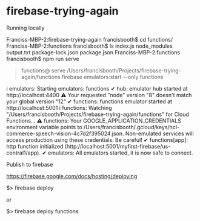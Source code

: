 # firebase-trying-again


Running locally

Franciss-MBP-2:firebase-trying-again francisbooth$ cd functions/
Franciss-MBP-2:functions francisbooth$ ls
index.js		node_modules		output.txt		package-lock.json	package.json
Franciss-MBP-2:functions francisbooth$ npm run serve

> functions@ serve /Users/francisbooth/Projects/firebase-trying-again/functions
> firebase emulators:start --only functions

i  emulators: Starting emulators: functions
✔  hub: emulator hub started at http://localhost:4400
⚠  Your requested "node" version "8" doesn't match your global version "12"
✔  functions: functions emulator started at http://localhost:5001
i  functions: Watching "/Users/francisbooth/Projects/firebase-trying-again/functions" for Cloud Functions...
⚠  functions: Your GOOGLE_APPLICATION_CREDENTIALS environment variable points to /Users/francisbooth/.gcloud/keys/hcl-commerce-speech-vision-4c7d2f395024.json. Non-emulated services will access production using these credentials. Be careful!
✔  functions[app]: http function initialized (http://localhost:5001/myfirst-firebase/us-central1/app).
✔  emulators: All emulators started, it is now safe to connect.


Publish to firebase

https://firebase.google.com/docs/hosting/deploying

$> firebase deploy

or

$> firebase deploy functions